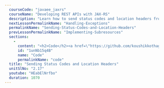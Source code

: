 ```yaml
---
  courseCode: "javaee_jaxrs"
  courseName: "Developing REST APIs with JAX-RS"
  description: "Learn how to send status codes and location headers from REST APIs. We'll update the create API to send the 201 status code and the Location header."
  nextLessonPermalinkName: "Handling-Exceptions"
  permalinkName: "Sending-Status-Codes-and-Location-Headers"
  prevLessonPermalinkName: "Implementing-Subresources"
  sections: 
    - 
      content: "<h2>Code</h2><a href=\"https://github.com/koushikkothagal/messenger/archive/4d90001ed0ac38e676685eec699f82263bea1b97.zip\">Download the source code</a>"
      id: "1unNb15q4B"
      name: "Code"
      permalinkName: "code"
  title: "Sending Status Codes and Location Headers"
  unitSlNo: "2.17"
  youtube: "HEabElNrfbo"
  duration: 1070
---
```


